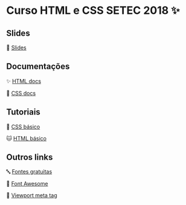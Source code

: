 # Curso HTML e CSS SETEC 2018 :sparkles:

## Slides
:eyes: [Slides](someurlhere)

## Documentações
:sparkles: [HTML docs](https://developer.mozilla.org/pt-BR/docs/Web/HTML)

:nail_care: [CSS docs](http://devdocs.io/css/)

## Tutoriais
:baby: [CSS básico](https://developer.mozilla.org/pt-BR/docs/Aprender/Getting_started_with_the_web/CSS_basico)

:cat: [HTML básico](https://developer.mozilla.org/pt-BR/docs/Aprender/Getting_started_with_the_web/HTML_basico)

## Outros links
:abc: [Fontes gratuitas](https://fonts.google.com/)

:dancers: [Font Awesome](https://fontawesome.com/how-to-use/on-the-web/setup/getting-started?using=web-fonts-with-css)

:iphone: [Viewport meta tag](https://developer.mozilla.org/pt-BR/docs/Mozilla/Mobile/Viewport_meta_tag)